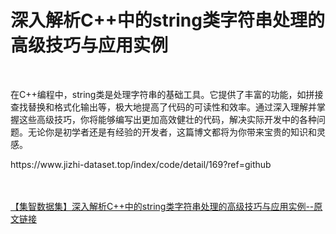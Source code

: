 <h1>深入解析C++中的string类字符串处理的高级技巧与应用实例</h1><br /><p>在C++编程中，string类是处理字符串的基础工具。它提供了丰富的功能，如拼接查找替换和格式化输出等，极大地提高了代码的可读性和效率。通过深入理解并掌握这些高级技巧，你将能够编写出更加高效健壮的代码，解决实际开发中的各种问题。无论你是初学者还是有经验的开发者，这篇博文都将为你带来宝贵的知识和灵感。</p><p>https://www.jizhi-dataset.top/index/code/detail/169?ref=github</p><br /><br /><a href="https://www.jizhi-dataset.top/index/code/detail/169?ref=github" target="_blank">【集智数据集】深入解析C++中的string类字符串处理的高级技巧与应用实例--原文链接</a>
